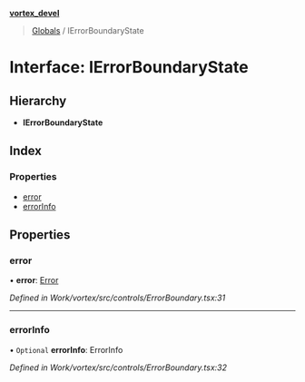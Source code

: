 **[vortex_devel](../README.md)**

> [Globals](../globals.md) / IErrorBoundaryState

# Interface: IErrorBoundaryState

## Hierarchy

* **IErrorBoundaryState**

## Index

### Properties

* [error](ierrorboundarystate.md#error)
* [errorInfo](ierrorboundarystate.md#errorinfo)

## Properties

### error

•  **error**: [Error](../classes/notsupportederror.md#error)

*Defined in Work/vortex/src/controls/ErrorBoundary.tsx:31*

___

### errorInfo

• `Optional` **errorInfo**: ErrorInfo

*Defined in Work/vortex/src/controls/ErrorBoundary.tsx:32*

